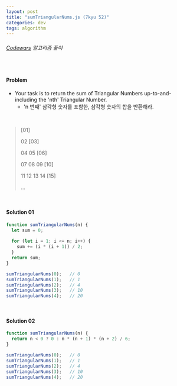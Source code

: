 ```yaml
---
layout: post
title: "sumTriangularNums.js (7kyu 52)"
categories: dev
tags: algorithm
---
```


###### [Codewars](https://www.codewars.com) 알고리즘 풀이

<br>

#### Problem

- Your task is to return the sum of Triangular Numbers up-to-and-including the 'nth' Triangular Number.
  - 'n 번째' 삼각형 숫자를 포함한, 삼각형 숫자의 합을 반환해라.

<br>

> [01]
>
> 02 [03]
>
> 04 05 [06]
>
> 07 08 09 [10]
>
> 11 12 13 14 [15]
>
> ...

<br>

#### Solution 01

```js
function sumTriangularNums(n) {
  let sum = 0;
  
  for (let i = 1; i <= n; i++) {
    sum += (i * (i + 1)) / 2;
  }
  return sum;
}

sumTriangularNums(0);	// 0
sumTriangularNums(1);	// 1
sumTriangularNums(2);	// 4
sumTriangularNums(3);	// 10
sumTriangularNums(4);	// 20
```

<br>

#### Solution 02

```js
function sumTriangularNums(n) {
  return n < 0 ? 0 : n * (n + 1) * (n + 2) / 6;
}

sumTriangularNums(0);	// 0
sumTriangularNums(1);	// 1
sumTriangularNums(2);	// 4
sumTriangularNums(3);	// 10
sumTriangularNums(4);	// 20
```

<br>